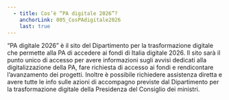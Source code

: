```yaml
---
  - title: Cos’è “PA digitale 2026”?
    anchorLink: 005_CosPAdigitale2026
    last: true
---
```


“PA digitale 2026” è il sito del Dipartimento per la trasformazione digitale che permette alla PA di accedere ai fondi di Italia digitale 2026. Il sito sarà il punto unico di accesso per avere informazioni sugli avvisi dedicati alla digitalizzazione della PA, fare richiesta di accesso ai fondi e rendicontare l’avanzamento dei progetti. Inoltre è possibile richiedere assistenza diretta e avere tutte le info sulle azioni di accompagno previste dal Dipartimento per la trasformazione digitale della Presidenza del Consiglio dei ministri.